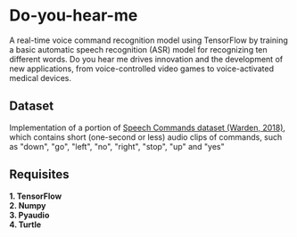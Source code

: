 # Do-you-hear-me
A real-time voice command recognition model using TensorFlow by training a basic automatic speech recognition (ASR) model for recognizing ten different words. 
Do you hear me drives innovation and the development of new applications, from voice-controlled video games to voice-activated medical devices.

## Dataset 
Implementation of a portion of [Speech Commands dataset (Warden, 2018)](https://www.tensorflow.org/datasets/catalog/speech_commands), which contains short (one-second or less) audio clips of commands, such as "down", "go", "left", "no", "right", "stop", "up" and "yes"

## Requisites
__1. TensorFlow__  
__2. Numpy__ <br>
__3. Pyaudio__ <br>
__4. Turtle__

